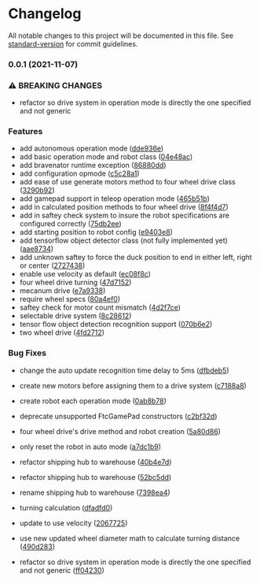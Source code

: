 # Changelog

All notable changes to this project will be documented in this file. See [standard-version](https://github.com/conventional-changelog/standard-version) for commit guidelines.

### 0.0.1 (2021-11-07)


### ⚠ BREAKING CHANGES

* refactor so drive system in operation mode is directly the one specified and not generic

### Features

* add autonomous operation mode ([dde936e](https://github.com/Nick-Fanelli/FtcRobotController/commit/dde936e145913de379db43d0224097d5ee72dc1a))
* add basic operation mode and robot class ([04e48ac](https://github.com/Nick-Fanelli/FtcRobotController/commit/04e48ac2d15e7d252d25a3a14ba4c908f4e268be))
* add bravenator runtime exception ([86880dd](https://github.com/Nick-Fanelli/FtcRobotController/commit/86880dd75f04137a15eaae1e7b522606e45e49ff))
* add configuration opmode ([c5c28a1](https://github.com/Nick-Fanelli/FtcRobotController/commit/c5c28a109eceabab0be3407275fda27631305948))
* add ease of use generate motors method to four wheel drive class ([3290b92](https://github.com/Nick-Fanelli/FtcRobotController/commit/3290b9232409375701305a7b9e79e4573d9fb131))
* add gamepad support in teleop operation mode ([465b51b](https://github.com/Nick-Fanelli/FtcRobotController/commit/465b51b6a09e5ae0726f66cc487acdd6cc817561))
* add in calculated position methods to four wheel drive ([8f4f4d7](https://github.com/Nick-Fanelli/FtcRobotController/commit/8f4f4d77c1c09756279b32842faf161c22109229))
* add in saftey check system to insure the robot specifications are configured correctly ([75db2ee](https://github.com/Nick-Fanelli/FtcRobotController/commit/75db2ee3ff648b2530ec83769925c21ee4103e49))
* add starting position to robot config ([e9403e8](https://github.com/Nick-Fanelli/FtcRobotController/commit/e9403e81562c92c1acaf3c41f2dbab5c772b1d15))
* add tensorflow object detector class (not fully implemented yet) ([aae8734](https://github.com/Nick-Fanelli/FtcRobotController/commit/aae87349c955059c5ffa0773ca73495c94d6917a))
* add unknown saftey to force the duck position to end in either left, right or center ([2727438](https://github.com/Nick-Fanelli/FtcRobotController/commit/2727438c554c19e8732280d689a0915898c236d4))
* enable use velocity as default ([ec08f8c](https://github.com/Nick-Fanelli/FtcRobotController/commit/ec08f8ca59f4232776d026be6d80f769fde6ff5d))
* four wheel drive turning ([47d7152](https://github.com/Nick-Fanelli/FtcRobotController/commit/47d71523d88e4c15a562bdc3455cabba06137b00))
* mecanum drive ([e7a9338](https://github.com/Nick-Fanelli/FtcRobotController/commit/e7a93382baac7a0504185c8ab2cae3bb4d1d2505))
* require wheel specs ([80a4ef0](https://github.com/Nick-Fanelli/FtcRobotController/commit/80a4ef068d7fca0380b0caa6c4d03aa9b66e5c76))
* saftey check for motor count mismatch ([4d2f7ce](https://github.com/Nick-Fanelli/FtcRobotController/commit/4d2f7ce62d06f76c239f597b78dd5900044a4acf))
* selectable drive system ([8c28612](https://github.com/Nick-Fanelli/FtcRobotController/commit/8c286120f094cfe6c03fc1fbcb0695a76aa78036))
* tensor flow object detection recognition support ([070b6e2](https://github.com/Nick-Fanelli/FtcRobotController/commit/070b6e284e037b98224b3f23a53925f61819eb0f))
* two wheel drive ([4fd2712](https://github.com/Nick-Fanelli/FtcRobotController/commit/4fd27120065ea744fb7410db7900d99bdb0e9ef8))


### Bug Fixes

* change the auto update recognition time delay to 5ms ([dfbdeb5](https://github.com/Nick-Fanelli/FtcRobotController/commit/dfbdeb5296f9af6e6513e483076eced6c6718a6d))
* create new motors before assigning them to a drive system ([c7188a8](https://github.com/Nick-Fanelli/FtcRobotController/commit/c7188a8963ac0374c774cea6f55e8e6ca86b9b89))
* create robot each operation mode ([0ab8b78](https://github.com/Nick-Fanelli/FtcRobotController/commit/0ab8b78570068321fc2a6380ea8dab30c4944896))
* deprecate unsupported FtcGamePad constructors ([c2bf32d](https://github.com/Nick-Fanelli/FtcRobotController/commit/c2bf32d5961063e8dfcd95c1e968ee1e87dff087))
* four wheel drive's drive method and robot creation ([5a80d86](https://github.com/Nick-Fanelli/FtcRobotController/commit/5a80d862523d1436a73680eb163790289bee2e1d))
* only reset the robot in auto mode ([a7dc1b9](https://github.com/Nick-Fanelli/FtcRobotController/commit/a7dc1b9f99fd6dd3616d2a97e5b980f45752029b))
* refactor shipping hub to warehouse ([40b4e7d](https://github.com/Nick-Fanelli/FtcRobotController/commit/40b4e7d043a27aa6fe9aaff81820353ccf051cde))
* refactor shipping hub to warehouse ([52bc5dd](https://github.com/Nick-Fanelli/FtcRobotController/commit/52bc5dd06fc927113b22872ee8769a9e771ce071))
* rename shipping hub to warehouse ([7398ea4](https://github.com/Nick-Fanelli/FtcRobotController/commit/7398ea43161c595280a10f3f2b56d08112144427))
* turning calculation ([dfadfd0](https://github.com/Nick-Fanelli/FtcRobotController/commit/dfadfd00ddb6d786ed16f0a9ae8b783d29703401))
* update to use velocity ([2067725](https://github.com/Nick-Fanelli/FtcRobotController/commit/20677250600e54947d95858aec80a3e3777c3c73))
* use new updated wheel diameter math to calculate turning distance ([490d283](https://github.com/Nick-Fanelli/FtcRobotController/commit/490d28331e0e266978872d30fa9159fa855739a2))


* refactor so drive system in operation mode is directly the one specified and not generic ([ff04230](https://github.com/Nick-Fanelli/FtcRobotController/commit/ff0423012d9357ace4cbcb91f864bb257b910518))
